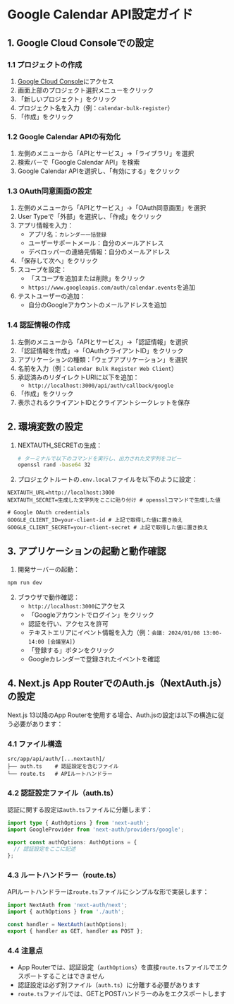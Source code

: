 # Google Calendar API設定ガイド

## 1. Google Cloud Consoleでの設定

### 1.1 プロジェクトの作成
1. [Google Cloud Console](https://console.cloud.google.com/)にアクセス
2. 画面上部のプロジェクト選択メニューをクリック
3. 「新しいプロジェクト」をクリック
4. プロジェクト名を入力（例：`calendar-bulk-register`）
5. 「作成」をクリック

### 1.2 Google Calendar APIの有効化
1. 左側のメニューから「APIとサービス」→「ライブラリ」を選択
2. 検索バーで「Google Calendar API」を検索
3. Google Calendar APIを選択し、「有効にする」をクリック

### 1.3 OAuth同意画面の設定
1. 左側のメニューから「APIとサービス」→「OAuth同意画面」を選択
2. User Typeで「外部」を選択し、「作成」をクリック
3. アプリ情報を入力：
   - アプリ名：`カレンダー一括登録`
   - ユーザーサポートメール：自分のメールアドレス
   - デベロッパーの連絡先情報：自分のメールアドレス
4. 「保存して次へ」をクリック
5. スコープを設定：
   - 「スコープを追加または削除」をクリック
   - `https://www.googleapis.com/auth/calendar.events`を追加
6. テストユーザーの追加：
   - 自分のGoogleアカウントのメールアドレスを追加

### 1.4 認証情報の作成
1. 左側のメニューから「APIとサービス」→「認証情報」を選択
2. 「認証情報を作成」→「OAuthクライアントID」をクリック
3. アプリケーションの種類：「ウェブアプリケーション」を選択
4. 名前を入力（例：`Calendar Bulk Register Web Client`）
5. 承認済みのリダイレクトURIに以下を追加：
   - `http://localhost:3000/api/auth/callback/google`
6. 「作成」をクリック
7. 表示されるクライアントIDとクライアントシークレットを保存

## 2. 環境変数の設定

1. NEXTAUTH_SECRETの生成：
   ```bash
   # ターミナルで以下のコマンドを実行し、出力された文字列をコピー
   openssl rand -base64 32
   ```

2. プロジェクトルートの`.env.local`ファイルを以下のように設定：
```env
NEXTAUTH_URL=http://localhost:3000
NEXTAUTH_SECRET=生成した文字列をここに貼り付け # opensslコマンドで生成した値

# Google OAuth credentials
GOOGLE_CLIENT_ID=your-client-id # 上記で取得した値に置き換え
GOOGLE_CLIENT_SECRET=your-client-secret # 上記で取得した値に置き換え
```

## 3. アプリケーションの起動と動作確認

1. 開発サーバーの起動：
```bash
npm run dev
```

2. ブラウザで動作確認：
   - `http://localhost:3000`にアクセス
   - 「Googleアカウントでログイン」をクリック
   - 認証を行い、アクセスを許可
   - テキストエリアにイベント情報を入力（例：`会議: 2024/01/08 13:00-14:00 [会議室A]`）
   - 「登録する」ボタンをクリック
   - Googleカレンダーで登録されたイベントを確認

## 4. Next.js App RouterでのAuth.js（NextAuth.js）の設定

Next.js 13以降のApp Routerを使用する場合、Auth.jsの設定は以下の構造に従う必要があります：

### 4.1 ファイル構造
```
src/app/api/auth/[...nextauth]/
├── auth.ts    # 認証設定を含むファイル
└── route.ts   # APIルートハンドラー
```

### 4.2 認証設定ファイル（auth.ts）
認証に関する設定は`auth.ts`ファイルに分離します：

```typescript
import type { AuthOptions } from 'next-auth';
import GoogleProvider from 'next-auth/providers/google';

export const authOptions: AuthOptions = {
  // 認証設定をここに記述
};
```

### 4.3 ルートハンドラー（route.ts）
APIルートハンドラーは`route.ts`ファイルにシンプルな形で実装します：

```typescript
import NextAuth from 'next-auth/next';
import { authOptions } from './auth';

const handler = NextAuth(authOptions);
export { handler as GET, handler as POST };
```

### 4.4 注意点
- App Routerでは、認証設定（`authOptions`）を直接`route.ts`ファイルでエクスポートすることはできません
- 認証設定は必ず別ファイル（`auth.ts`）に分離する必要があります
- `route.ts`ファイルでは、GETとPOSTハンドラーのみをエクスポートします